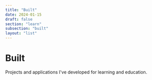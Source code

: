 ```yaml
---
title: "Built"
date: 2024-01-15
draft: false
section: "learn"
subsection: "built"
layout: "list"
---
```


# Built

Projects and applications I've developed for learning and education.
